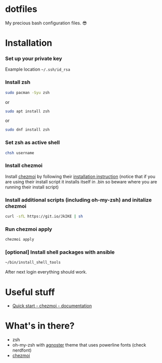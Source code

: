 dotfiles
=============
My precious bash configuration files. :sunglasses:

# Installation

### Set up your private key
Example location `~/.ssh/id_rsa`

### Install zsh
```sh
sudo pacman -Syu zsh
```
or
```sh
sudo apt install zsh
```
or
```sh
sudo dnf install zsh
```

### Set zsh as active shell
```sh
chsh username
```
### Install chezmoi

Install [chezmoi](https://github.com/twpayne/chezmoi) by following their [installation instruction]([https://github.com/twpayne/chezmoi/blob/master/docs/INSTALL.md](https://www.chezmoi.io/install/)) (notice that if you are using their install script it installs itself in .bin so beware where you are running their install script)

### Install additional scripts (including oh-my-zsh) and initalize chezmoi

```sh
curl -sfL https://git.io/JkIKE | sh
```

### Run chezmoi apply

```sh
chezmoi apply
```

### [optional] Install shell packages with ansible

```sh
~/bin/install_shell_tools
```

After next login everything should work.

# Useful stuff
* [Quick start - chezmoi - documentation](https://www.chezmoi.io/quick-start/)

# What's in there?

* zsh
* oh-my-zsh with [agnoster](https://github.com/agnoster/agnoster-zsh-theme) theme that uses powerline fonts (check nerdfont)
* [chezmoi](https://github.com/twpayne/chezmoi)
